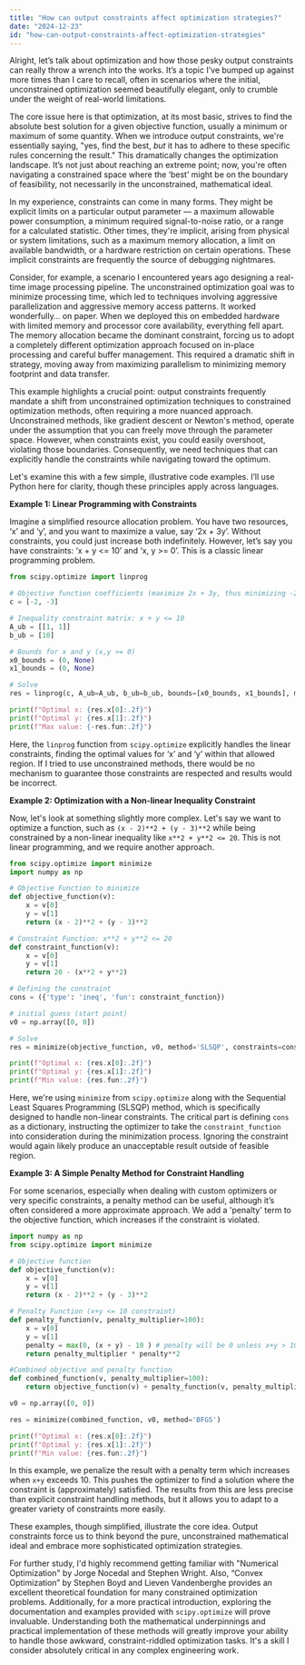 ```yaml
---
title: "How can output constraints affect optimization strategies?"
date: "2024-12-23"
id: "how-can-output-constraints-affect-optimization-strategies"
---
```


Alright, let’s talk about optimization and how those pesky output constraints can really throw a wrench into the works. It’s a topic I’ve bumped up against more times than I care to recall, often in scenarios where the initial, unconstrained optimization seemed beautifully elegant, only to crumble under the weight of real-world limitations.

The core issue here is that optimization, at its most basic, strives to find the absolute best solution for a given objective function, usually a minimum or maximum of some quantity. When we introduce output constraints, we're essentially saying, "yes, find the best, *but* it has to adhere to these specific rules concerning the result." This dramatically changes the optimization landscape. It’s not just about reaching an extreme point; now, you're often navigating a constrained space where the ‘best’ might be on the boundary of feasibility, not necessarily in the unconstrained, mathematical ideal.

In my experience, constraints can come in many forms. They might be explicit limits on a particular output parameter — a maximum allowable power consumption, a minimum required signal-to-noise ratio, or a range for a calculated statistic. Other times, they're implicit, arising from physical or system limitations, such as a maximum memory allocation, a limit on available bandwidth, or a hardware restriction on certain operations. These implicit constraints are frequently the source of debugging nightmares.

Consider, for example, a scenario I encountered years ago designing a real-time image processing pipeline. The unconstrained optimization goal was to minimize processing time, which led to techniques involving aggressive parallelization and aggressive memory access patterns. It worked wonderfully… on paper. When we deployed this on embedded hardware with limited memory and processor core availability, everything fell apart. The memory allocation became the dominant constraint, forcing us to adopt a completely different optimization approach focused on in-place processing and careful buffer management. This required a dramatic shift in strategy, moving away from maximizing parallelism to minimizing memory footprint and data transfer.

This example highlights a crucial point: output constraints frequently mandate a shift from unconstrained optimization techniques to constrained optimization methods, often requiring a more nuanced approach. Unconstrained methods, like gradient descent or Newton's method, operate under the assumption that you can freely move through the parameter space. However, when constraints exist, you could easily overshoot, violating those boundaries. Consequently, we need techniques that can explicitly handle the constraints while navigating toward the optimum.

Let's examine this with a few simple, illustrative code examples. I’ll use Python here for clarity, though these principles apply across languages.

**Example 1: Linear Programming with Constraints**

Imagine a simplified resource allocation problem. You have two resources, ‘x’ and ‘y’, and you want to maximize a value, say ‘2x + 3y’. Without constraints, you could just increase both indefinitely. However, let’s say you have constraints: ‘x + y <= 10’ and ‘x, y >= 0’. This is a classic linear programming problem.

```python
from scipy.optimize import linprog

# Objective function coefficients (maximize 2x + 3y, thus minimizing -2x-3y)
c = [-2, -3]

# Inequality constraint matrix: x + y <= 10
A_ub = [[1, 1]]
b_ub = [10]

# Bounds for x and y (x,y >= 0)
x0_bounds = (0, None)
x1_bounds = (0, None)

# Solve
res = linprog(c, A_ub=A_ub, b_ub=b_ub, bounds=[x0_bounds, x1_bounds], method='highs')

print(f"Optimal x: {res.x[0]:.2f}")
print(f"Optimal y: {res.x[1]:.2f}")
print(f"Max value: {-res.fun:.2f}")
```

Here, the `linprog` function from `scipy.optimize` explicitly handles the linear constraints, finding the optimal values for ‘x’ and ‘y’ within that allowed region. If I tried to use unconstrained methods, there would be no mechanism to guarantee those constraints are respected and results would be incorrect.

**Example 2: Optimization with a Non-linear Inequality Constraint**

Now, let's look at something slightly more complex. Let's say we want to optimize a function, such as `(x - 2)**2 + (y - 3)**2` while being constrained by a non-linear inequality like `x**2 + y**2 <= 20`. This is not linear programming, and we require another approach.

```python
from scipy.optimize import minimize
import numpy as np

# Objective Function to minimize
def objective_function(v):
    x = v[0]
    y = v[1]
    return (x - 2)**2 + (y - 3)**2

# Constraint Function: x**2 + y**2 <= 20
def constraint_function(v):
    x = v[0]
    y = v[1]
    return 20 - (x**2 + y**2)

# Defining the constraint
cons = ({'type': 'ineq', 'fun': constraint_function})

# initial guess (start point)
v0 = np.array([0, 0])

# Solve
res = minimize(objective_function, v0, method='SLSQP', constraints=cons)

print(f"Optimal x: {res.x[0]:.2f}")
print(f"Optimal y: {res.x[1]:.2f}")
print(f"Min value: {res.fun:.2f}")
```

Here, we're using `minimize` from `scipy.optimize` along with the Sequential Least Squares Programming (SLSQP) method, which is specifically designed to handle non-linear constraints. The critical part is defining `cons` as a dictionary, instructing the optimizer to take the `constraint_function` into consideration during the minimization process. Ignoring the constraint would again likely produce an unacceptable result outside of feasible region.

**Example 3: A Simple Penalty Method for Constraint Handling**

For some scenarios, especially when dealing with custom optimizers or very specific constraints, a penalty method can be useful, although it’s often considered a more approximate approach. We add a 'penalty' term to the objective function, which increases if the constraint is violated.

```python
import numpy as np
from scipy.optimize import minimize

# Objective function
def objective_function(v):
    x = v[0]
    y = v[1]
    return (x - 2)**2 + (y - 3)**2

# Penalty Function (x+y <= 10 constraint)
def penalty_function(v, penalty_multiplier=100):
    x = v[0]
    y = v[1]
    penalty = max(0, (x + y) - 10 ) # penalty will be 0 unless x+y > 10
    return penalty_multiplier * penalty**2

#Combined objective and penalty function
def combined_function(v, penalty_multiplier=100):
    return objective_function(v) + penalty_function(v, penalty_multiplier)

v0 = np.array([0, 0])

res = minimize(combined_function, v0, method='BFGS')

print(f"Optimal x: {res.x[0]:.2f}")
print(f"Optimal y: {res.x[1]:.2f}")
print(f"Min value: {res.fun:.2f}")

```
In this example, we penalize the result with a penalty term which increases when `x+y` exceeds 10.  This pushes the optimizer to find a solution where the constraint is (approximately) satisfied. The results from this are less precise than explicit constraint handling methods, but it allows you to adapt to a greater variety of constraints more easily.

These examples, though simplified, illustrate the core idea. Output constraints force us to think beyond the pure, unconstrained mathematical ideal and embrace more sophisticated optimization strategies.

For further study, I'd highly recommend getting familiar with "Numerical Optimization" by Jorge Nocedal and Stephen Wright. Also, “Convex Optimization” by Stephen Boyd and Lieven Vandenberghe provides an excellent theoretical foundation for many constrained optimization problems. Additionally, for a more practical introduction, exploring the documentation and examples provided with `scipy.optimize` will prove invaluable. Understanding both the mathematical underpinnings and practical implementation of these methods will greatly improve your ability to handle those awkward, constraint-riddled optimization tasks. It's a skill I consider absolutely critical in any complex engineering work.
